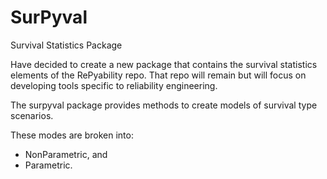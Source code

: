 # SurPyval
Survival Statistics Package

Have decided to create a new package that contains the survival statistics elements of the RePyability repo. That repo will remain but will focus on developing tools specific to reliability engineering.

The surpyval package provides methods to create models of survival type scenarios.

These modes are broken into:
- NonParametric, and
- Parametric.


